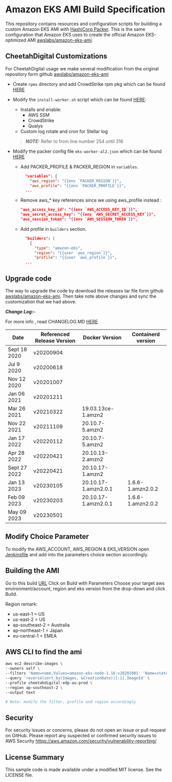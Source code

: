 # Amazon EKS AMI Build Specification

This repository contains resources and configuration scripts for building a
custom Amazon EKS AMI with [HashiCorp Packer](https://www.packer.io/). This is
the same configuration that Amazon EKS uses to create the official Amazon
EKS-optimized AMI [awslabs/amazon-eks-ami](https://github.com/awslabs/amazon-eks-ami).

## CheetahDigital Customizations
For CheetahDigital usage we make several modification from the original repository form 
github [awslabs/amazon-eks-ami](https://github.com/awslabs/amazon-eks-ami/releases)

- Create `rpms` directory and add CrowdStrike rpm pkg which can be found [HERE](./files/rpms)
- Modify the `install-worker.sh` script which can be found [HERE](./scripts/install-worker.sh#262):
  - Installs and enable:
  	- AWS SSM
  	- CrowdStrike
  	- Qualys
  - Custom log rotate and cron for Stellar log
  
  > **_NOTE:_** Refer to from line number 254 until 316

- Modify the packer config file `eks-worker-al2.json` which can be found [HERE](./eks-worker-al2.json)
  - Add PACKER_PROFILE & PACKER_REGION in `variables`.
    ```json
      "variables": {
        "aws_region": "{{env `PACKER_REGION`}}",
        "aws_profile": "{{env `PACKER_PROFILE`}}",
      ...
    ```

  - Remove aws_* key references since we using aws_profile instead :
    ```json
    "aws_access_key_id": "{{env `AWS_ACCESS_KEY_ID`}}",
    "aws_secret_access_key": "{{env `AWS_SECRET_ACCESS_KEY`}}",
    "aws_session_token": "{{env `AWS_SESSION_TOKEN`}}",
    ```

  - Add profile in `builders` section.
    ```json
      "builders": [
        {
          "type": "amazon-ebs",
          "region": "{{user `aws_region`}}",
          "profile": "{{user `aws_profile`}}",
      ...
    ```

## Upgrade code
The way to upgrade the code by download the releases tar file form github [awslabs/amazon-eks-ami](https://github.com/awslabs/amazon-eks-ami/releases).
Then take note above changes and sync the customization that we had above.

***Change Log:-***

For more info , read CHANGELOG.MD [HERE](./CHANGELOG.md)

| Date | Referenced Release Version | Docker Version | Containerd version |
|------|----------------------------|----------------|--------------------|
| Sept 18 2020 | v20200904 | | |
| Jul 9 2020   | v20200618 | | |
| Nov 12 2020  | v20201007 | | |
| Jan 06 2021  | v20201211| | |
| Mar 26 2021  | v20210322| 19.03.13ce-1.amzn2 | |
| Nov 22 2021  | v20211109| 20.10.7-5.amzn2 | |
| Jan 17 2022  | v20220112| 20.10.7-5.amzn2| |
| Apr 28 2022  | v20220421| 20.10.13-2.amzn2 | |
| Sept 27 2022 | v20220421| 20.10.17-1.amzn2 | |
| Jan 13 2023  | v20230105| 20.10.17-1.amzn2.0.1 | 1.6.6-1.amzn2.0.2|
| Feb 09 2023  | v20230203| 20.10.17-1.amzn2.0.1 | 1.6.6-1.amzn2.0.2|
| May 09 2023  | v20230501|  ||
## Modify Choice Parameter
To modify the AWS_ACCOUNT, AWS_REGION & EKS_VERSION open [Jenkinsfile](./Jenkinsfile) and add into the parameters choice section accordingly.


## Building the AMI

Go to this build [URL](https://cd-jenkins.cheetahmail.com/job/aws_infra/job/packer/job/eks-ami/)
Click on Build with Parameters
Choose your target aws environment/account, region and eks version from the drop-down and click Build.

Region remark:
- us-east-1 = US
- us-east-2 = US
- ap-southeast-2 = Australia
- ap-northeast-1 = Japan
- eu-central-1 = EMEA

## AWS CLI to find the ami
```bash
aws ec2 describe-images \
--owners self \
--filters 'Name=name,Values=amazon-eks-node-1.16-v20201001' 'Name=state,Values=available' \
--query 'reverse(sort_by(Images, &CreationDate))[:1].ImageId' \
--profile cheetahdigital-edp-au-prod \
--region ap-southeast-2 \
--output text

# Note: modify the filter, profile and region accordingly
```

## Security

For security issues or concerns, please do not open an issue or pull request on GitHub. Please report any suspected or confirmed security issues to AWS Security https://aws.amazon.com/security/vulnerability-reporting/

## License Summary

This sample code is made available under a modified MIT license. See the LICENSE file.
